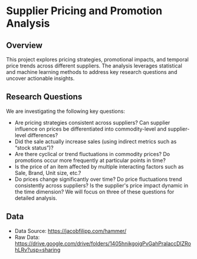 # Supplier Pricing and Promotion Analysis

## Overview

This project explores pricing strategies, promotional impacts, and temporal price trends across different suppliers. The analysis leverages statistical and machine learning methods to address key research questions and uncover actionable insights.

## Research Questions

We are investigating the following key questions:

- Are pricing strategies consistent across suppliers? Can supplier influence on prices be differentiated into commodity-level and supplier-level differences?
- Did the sale actually increase sales (using indirect metrics such as “stock status”)?
- Are there cyclical or trend fluctuations in commodity prices? Do promotions occur more frequently at particular points in time?
- Is the price of an item affected by multiple interacting factors such as Sale, Brand, Unit size, etc.?
- Do prices change significantly over time? Do price fluctuations trend consistently across suppliers? Is the supplier's price impact dynamic in the time dimension?
We will focus on three of these questions for detailed analysis.

## Data

- Data Source: https://jacobfilipp.com/hammer/
- Raw Data: https://drive.google.com/drive/folders/1405hnikgojgPvGahPralaccDlZRohLRv?usp=sharing
